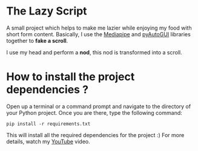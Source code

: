 # The Lazy Script
A small project which helps to make me lazier while enjoying my food with short form content. Basically, I use the [Mediapipe](https://developers.google.com/mediapipe) and [pyAutoGUI](https://pyautogui.readthedocs.io/en/latest/) libraries together to **fake a scroll**.

I use my head and perform a **nod**, this nod is transformed into a scroll.
# How to install the project dependencies ?
Open up a terminal or a command prompt and navigate to the directory of your Python project. Once you are there, type the following command:
```
pip install -r requirements.txt
```
This will install all the required dependencies for the project :)
For more details, watch my [YouTube](https://youtu.be/w58t9a1LW-Y) video.
